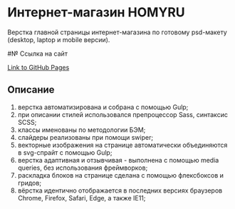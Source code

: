 # Интернет-магазин HOMYRU

Верстка главной страницы интернет-магазина по готовому psd-макету (desktop, laptop и mobile версии).

#№ Ссылка на сайт

[Link to GitHub Pages](https://mjulia111.github.io/Homyru-website/)

## Описание

1. верстка автоматизирована и собрана с помощью Gulp;
2. при описании стилей использовался препроцессор Sass, синтаксис SCSS;
3. классы именованы по методологии БЭМ;
4. слайдеры реализованы при помощи swiper;
5. векторные изображения на странице автоматически объединяются в svg-спрайт с помощью Gulp;
6. верстка адаптивная и отзывчивая - выполнена с помощью media queries, без использования фреймворков;
7. раскладка блоков на странице сделана с помощью флексбоксов и гридов;
8. вёрстка идентично отображается в последних версиях браузеров Chrome, Firefox, Safari, Edge, а также IE11;
